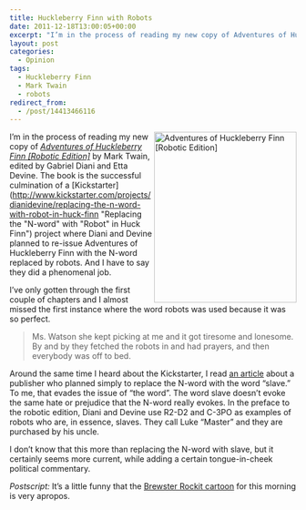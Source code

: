 ```yaml
---
title: Huckleberry Finn with Robots
date: 2011-12-18T13:00:05+00:00
excerpt: "I’m in the process of reading my new copy of Adventures of Huckleberry Finn [Robotic Edition] by Mark Twain, edited by Gabriel Diani and Etta Devine. And I have to say they did a phenomenal job."
layout: post
categories:
  - Opinion
tags:
  - Huckleberry Finn
  - Mark Twain
  - robots
redirect_from:
  - /post/14413466116
---
```

[<img align="right" alt="Adventures of Huckleberry Finn [Robotic Edition]" height="300" src="http://dl.dropbox.com/u/8133385/images/huck-finn-robot-cover.jpg" width="250" />](http://dianianddevine.com/ "Adventures of Huckleberry Finn [Robotic Edition]")I&#8217;m in the process of reading my new copy of _[Adventures of Huckleberry Finn [Robotic Edition]](http://dianianddevine.com/ "Adventures of Huckleberry Finn [Robotic Edition]")_ by Mark Twain, edited by Gabriel Diani and Etta Devine. The book is the successful culmination of a [Kickstarter](http://www.kickstarter.com/projects/dianidevine/replacing-the-n-word-with-robot-in-huck-finn "Replacing the "N-word" with "Robot" in Huck Finn") project where Diani and Devine planned to re-issue Adventures of Huckleberry Finn with the N-word replaced by robots. And I have to say they did a phenomenal job.

I&#8217;ve only gotten through the first couple of chapters and I almost missed the first instance where the word robots was used because it was so perfect.

> Ms. Watson she kept picking at me and it got tiresome and lonesome. By and by they fetched the robots in and had prayers, and then everybody was off to bed.

Around the same time I heard about the Kickstarter, I read [an article](http://www.cbc.ca/news/arts/books/story/2011/01/05/twain-edited.html "Twain classics to drop racial slur") about a publisher who planned simply to replace the N-word with the word &#8220;slave.&#8221; To me, that evades the issue of &#8220;the word&#8221;. The word slave doesn&#8217;t evoke the same hate or prejudice that the N-word really evokes. In the preface to the robotic edition, Diani and Devine use R2-D2 and C-3PO as examples of robots who are, in essence, slaves. They call Luke &#8220;Master&#8221; and they are purchased by his uncle.

I don&#8217;t know that this more than replacing the N-word with slave, but it certainly seems more current, while adding a certain tongue-in-cheek political commentary.

_Postscript:_ It&#8217;s a little funny that the [Brewster Rockit cartoon](http://www.gocomics.com/brewsterrockit/2011/12/18 "Brewster Rockit 2011-12-18") for this morning is very apropos.
